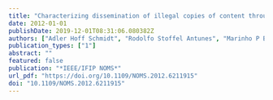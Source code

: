 ```yaml
---
title: "Characterizing dissemination of illegal copies of content through monitoring of BitTorrent networks"
date: 2012-01-01
publishDate: 2019-12-01T08:31:06.080382Z
authors: ["Adler Hoff Schmidt", "Rodolfo Stoffel Antunes", "Marinho P Barcellos", "Luciano Paschoal Gaspary"]
publication_types: ["1"]
abstract: ""
featured: false
publication: "*IEEE/IFIP NOMS*"
url_pdf: "https://doi.org/10.1109/NOMS.2012.6211915"
doi: "10.1109/NOMS.2012.6211915"
---
```


